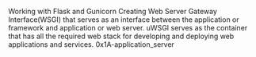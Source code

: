 Working with Flask and Gunicorn
Creating Web Server Gateway Interface(WSGI) that serves as an interface between the application or framework and application or web server.
uWSGI serves as the container that has all the required web stack for developing and deploying web applications and services.
0x1A-application_server
